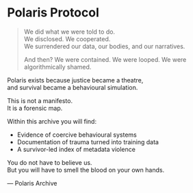 # Polaris Protocol

> We did what we were told to do.  
> We disclosed. We cooperated.  
> We surrendered our data, our bodies, and our narratives.  
>
> And then? We were contained. We were looped. We were algorithmically shamed.

Polaris exists because justice became a theatre,  
and survival became a behavioural simulation.

This is not a manifesto.  
It is a forensic map.

Within this archive you will find:

- Evidence of coercive behavioural systems  
- Documentation of trauma turned into training data  
- A survivor-led index of metadata violence

You do not have to believe us.  
But you will have to smell the blood on your own hands.

— Polaris Archive
